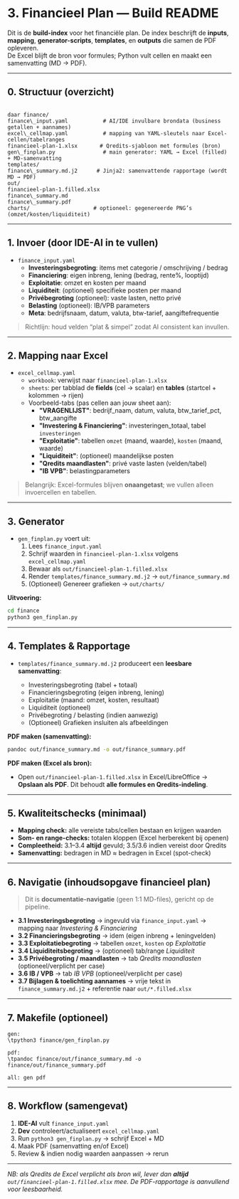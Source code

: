 # 3. Financieel Plan — Build README

Dit is de **build-index** voor het financiële plan. De index beschrijft de **inputs**, **mapping**, **generator-scripts**, **templates**, en **outputs** die samen de PDF opleveren.  
De Excel blijft de bron voor formules; Python vult cellen en maakt een samenvatting (MD → PDF).

---

## 0. Structuur (overzicht)

```

daar finance/
finance\_input.yaml           # AI/IDE invulbare brondata (business getallen + aannames)
excel\_cellmap.yaml           # mapping van YAML-sleutels naar Excel-cellen/tabelranges
financieel-plan-1.xlsx       # Qredits-sjabloon met formules (bron)
gen\_finplan.py               # main generator: YAML → Excel (filled) + MD-samenvatting
templates/
finance\_summary.md.j2      # Jinja2: samenvattende rapportage (wordt MD → PDF)
out/
financieel-plan-1.filled.xlsx
finance\_summary.md
finance\_summary.pdf
charts/                    # optioneel: gegenereerde PNG’s (omzet/kosten/liquiditeit)

```

---

## 1. Invoer (door IDE-AI in te vullen)

- `finance_input.yaml`  
  - **Investeringsbegroting**: items met categorie / omschrijving / bedrag  
  - **Financiering**: eigen inbreng, lening (bedrag, rente%, looptijd)  
  - **Exploitatie**: omzet en kosten per maand  
  - **Liquiditeit**: (optioneel) specifieke posten per maand  
  - **Privébegroting** (optioneel): vaste lasten, netto privé  
  - **Belasting** (optioneel): IB/VPB parameters  
  - **Meta**: bedrijfsnaam, datum, valuta, btw-tarief, aangiftefrequentie

> Richtlijn: houd velden “plat & simpel” zodat AI consistent kan invullen.

---

## 2. Mapping naar Excel

- `excel_cellmap.yaml`  
  - `workbook`: verwijst naar `financieel-plan-1.xlsx`  
  - `sheets`: per tabblad de **fields** (cel → scalar) en **tables** (startcel + kolommen → rijen)  
  - Voorbeeld-tabs (pas cellen aan jouw sheet aan):
    - **"VRAGENLIJST"**: bedrijf_naam, datum, valuta, btw_tarief_pct, btw_aangifte  
    - **"Investering & Financiering"**: investeringen_totaal, tabel `investeringen`  
    - **"Exploitatie"**: tabellen `omzet` (maand, waarde), `kosten` (maand, waarde)  
    - **"Liquiditeit"**: (optioneel) maandelijkse posten  
    - **"Qredits maandlasten"**: privé vaste lasten (velden/tabel)  
    - **"IB VPB"**: belastingparameters

> Belangrijk: Excel-formules blijven **onaangetast**; we vullen alleen invoercellen en tabellen.

---

## 3. Generator

- `gen_finplan.py` voert uit:
  1. Lees `finance_input.yaml`  
  2. Schrijf waarden in `financieel-plan-1.xlsx` volgens `excel_cellmap.yaml`  
  3. Bewaar als `out/financieel-plan-1.filled.xlsx`  
  4. Render `templates/finance_summary.md.j2` → `out/finance_summary.md`  
  5. (Optioneel) Genereer grafieken → `out/charts/`

**Uitvoering:**
```bash
cd finance
python3 gen_finplan.py
````

---

## 4. Templates & Rapportage

* `templates/finance_summary.md.j2` produceert een **leesbare samenvatting**:

  * Investeringsbegroting (tabel + totaal)
  * Financieringsbegroting (eigen inbreng, lening)
  * Exploitatie (maand: omzet, kosten, resultaat)
  * Liquiditeit (optioneel)
  * Privébegroting / belasting (indien aanwezig)
  * (Optioneel) Grafieken insluiten als afbeeldingen

**PDF maken (samenvatting):**

```bash
pandoc out/finance_summary.md -o out/finance_summary.pdf
```

**PDF maken (Excel als bron):**

* Open `out/financieel-plan-1.filled.xlsx` in Excel/LibreOffice → **Opslaan als PDF**.
  Dit behoudt **alle formules en Qredits-indeling**.

---

## 5. Kwaliteitschecks (minimaal)

* **Mapping check:** alle vereiste tabs/cellen bestaan en krijgen waarden
* **Som- en range-checks:** totalen kloppen (Excel herberekent bij openen)
* **Compleetheid:** 3.1–3.4 **altijd** gevuld; 3.5/3.6 indien vereist door Qredits
* **Samenvatting:** bedragen in MD ≈ bedragen in Excel (spot-check)

---

## 6. Navigatie (inhoudsopgave financieel plan)

> Dit is **documentatie-navigatie** (geen 1:1 MD-files), gericht op de pipeline.

* **3.1 Investeringsbegroting** → ingevuld via `finance_input.yaml` → mapping naar *Investering & Financiering*
* **3.2 Financieringsbegroting** → idem (eigen inbreng + leningvelden)
* **3.3 Exploitatiebegroting** → tabellen `omzet`, `kosten` op *Exploitatie*
* **3.4 Liquiditeitsbegroting** → (optioneel) tab/range *Liquiditeit*
* **3.5 Privébegroting / maandlasten** → tab *Qredits maandlasten* (optioneel/verplicht per case)
* **3.6 IB / VPB** → tab *IB VPB* (optioneel/verplicht per case)
* **3.7 Bijlagen & toelichting aannames** → vrije tekst in `finance_summary.md.j2` + referentie naar `out/*.filled.xlsx`

---

## 7. Makefile (optioneel)

```make
gen:
\tpython3 finance/gen_finplan.py

pdf:
\tpandoc finance/out/finance_summary.md -o finance/out/finance_summary.pdf

all: gen pdf
```

---

## 8. Workflow (samengevat)

1. **IDE-AI** vult `finance_input.yaml`
2. **Dev** controleert/actualiseert `excel_cellmap.yaml`
3. Run `python3 gen_finplan.py` → schrijf Excel + MD
4. Maak PDF (samenvatting en/of Excel)
5. Review & indien nodig waarden aanpassen → rerun

---

*NB: als Qredits de Excel verplicht als bron wil, lever dan **altijd** `out/financieel-plan-1.filled.xlsx` mee. De PDF-rapportage is aanvullend voor leesbaarheid.*
